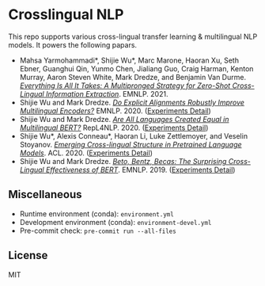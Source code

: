 # Crosslingual NLP

This repo supports various cross-lingual transfer learning & multilingual NLP models. It powers the following papars.

- Mahsa Yarmohammadi*, Shijie Wu*, Marc Marone, Haoran Xu, Seth Ebner, Guanghui Qin, Yunmo Chen, Jialiang Guo, Craig Harman, Kenton Murray, Aaron Steven White, Mark Dredze, and Benjamin Van Durme. [*Everything Is All It Takes: A Multipronged Strategy for Zero-Shot Cross-Lingual Information Extraction*](https://arxiv.org/abs/2109.06798). EMNLP. 2021.
- Shijie Wu and Mark Dredze. [*Do Explicit Alignments Robustly Improve Multilingual Encoders?*](https://arxiv.org/abs/2010.02537) EMNLP. 2020. ([Experiments Detail](example/contrastive-alignment))
- Shijie Wu and Mark Dredze. [*Are All Languages Created Equal in Multilingual BERT?*](https://arxiv.org/abs/2005.09093) RepL4NLP. 2020. ([Experiments Detail](example/low-resource-in-mbert))
- Shijie Wu*, Alexis Conneau*, Haoran Li, Luke Zettlemoyer, and Veselin Stoyanov. [*Emerging Cross-lingual Structure in Pretrained Language Models*](https://arxiv.org/abs/1911.01464). ACL. 2020. ([Experiments Detail](example/emerging-crossling-struct))
- Shijie Wu and Mark Dredze. [*Beto, Bentz, Becas: The Surprising Cross-Lingual Effectiveness of BERT*](https://arxiv.org/abs/1904.09077). EMNLP. 2019. ([Experiments Detail](example/surprising-mbert))



## Miscellaneous

- Runtime environment (conda): `environment.yml`
- Development environment (conda): `environment-devel.yml`
- Pre-commit check: `pre-commit run --all-files`

## License

MIT
